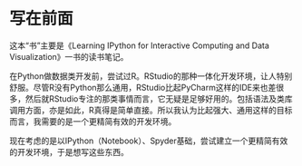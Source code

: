写在前面
=======

这本“书”主要是《Learning IPython for Interactive Computing and Data Visualization》一书的读书笔记。

在Python做数据类开发前，尝试过R。RStudio的那种一体化开发环境，让人特别舒服。尽管R没有Python那么通用，RStudio比起PyCharm这样的IDE来也差很多，然后就RStudio专注的那类事情而言，它无疑是足够好用的。包括语法及类库调用方面，亦是如此，R真得是简单直接。所以我认为比起强大、通用这样的目标而言，我需要的是一个更精简有效的开发环境。

现在考虑的是以IPython（Notebook）、Spyder基础，尝试建立一个更精简有效的开发环境，于是想写这些东西。

